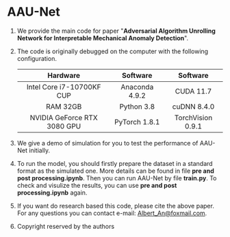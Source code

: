 # AAU-Net

1. We provide the main code for paper "**Adversarial Algorithm Unrolling Network for Interpretable Mechanical Anomaly Detection**".

   

2. The code is originally debugged on the computer with the following configuration.

   |          Hardware           |    Software    |     Software      |
   | :-------------------------: | :------------: | :---------------: |
   |  Intel Core i7-10700KF CUP  | Anaconda 4.9.2 |     CUDA 11.7     |
   |          RAM 32GB           |   Python 3.8   |    cuDNN 8.4.0    |
   | NVIDIA GeForce RTX 3080 GPU | PyTorch 1.8.1  | TorchVision 0.9.1 |



3. We give a demo of simulation for you to test the performance of AAU-Net initially.

   

4. To run the model, you should firstly prepare the dataset in a standard format as the simulated one. More details can be found in file **pre and post processing.ipynb**. Then you can run AAU-Net by file **train.py**. To check and visulize the results, you can use **pre and post processing.ipynb** again. 

   

5. If you want do research based this code, please cite the above paper. For any questions you can contact e-mail: Albert_An@foxmail.com. 

   

6. Copyright reserved by the authors


